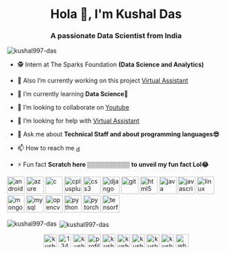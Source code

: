 <h1 align="center">Hola 👋, I'm Kushal Das</h1>
<h3 align="center"> A passionate Data Scientist from India</h3>

<p align="left"> <img src="https://komarev.com/ghpvc/?username=kushal997-das" alt="kushal997-das" /> </p>

- 🕵 Intern at The Sparks Foundation **(Data Science and Analytics)**

- 🔭 Also I’m currently working on this project [Virtual Assistant](https://www.youtube.com/watch?v=Bp2790NCGqg&t=5s)

- 🌱 I’m currently learning **Data Science🤩**

- 👯 I’m looking to collaborate on [Youtube](https://www.youtube.com/channel/UCIHj6mNCMnSnmWLHOxzIESw?view_as=subscriber)

- 🤝 I’m looking for help with [Virtual Assistant](https://www.youtube.com/watch?v=Bp2790NCGqg&t=5s)

- 💬 Ask me about **Technical Staff and about programming languages😎**

- 📫 How to reach me    <a href="https://daskushal980@gmail.com" target="blank"><img align="center" src="https://cdn.jsdelivr.net/npm/simple-icons@3.0.1/icons/gmail.svg" alt="daskushal980@gmail.com" height="15" width="15" /></a>

- ⚡ Fun fact **Scratch here ▒▒▒▒▒▒▒▒▒▒ to unveil my fun fact Lol😂**

<p align="left"><img src="https://devicons.github.io/devicon/devicon.git/icons/android/android-original-wordmark.svg" alt="android" width="40" height="40"/> <img src="https://www.vectorlogo.zone/logos/microsoft_azure/microsoft_azure-icon.svg" alt="azure" width="40" height="40"/> <img src="https://devicons.github.io/devicon/devicon.git/icons/c/c-original.svg" alt="c" width="40" height="40"/> <img src="https://devicons.github.io/devicon/devicon.git/icons/cplusplus/cplusplus-original.svg" alt="cplusplus" width="40" height="40"/> <img src="https://devicons.github.io/devicon/devicon.git/icons/css3/css3-original-wordmark.svg" alt="css3" width="40" height="40"/> <img src="https://devicons.github.io/devicon/devicon.git/icons/django/django-original.svg" alt="django" width="40" height="40"/> <img src="https://www.vectorlogo.zone/logos/git-scm/git-scm-icon.svg" alt="git" width="40" height="40"/> <img src="https://devicons.github.io/devicon/devicon.git/icons/html5/html5-original-wordmark.svg" alt="html5" width="40" height="40"/> <img src="https://devicons.github.io/devicon/devicon.git/icons/java/java-original-wordmark.svg" alt="java" width="40" height="40"/> <img src="https://devicons.github.io/devicon/devicon.git/icons/javascript/javascript-original.svg" alt="javascript" width="40" height="40"/> <img src="https://devicons.github.io/devicon/devicon.git/icons/linux/linux-original.svg" alt="linux" width="40" height="40"/> <img src="https://devicons.github.io/devicon/devicon.git/icons/mongodb/mongodb-original-wordmark.svg" alt="mongodb" width="40" height="40"/> <img src="https://devicons.github.io/devicon/devicon.git/icons/mysql/mysql-original-wordmark.svg" alt="mysql" width="40" height="40"/> <img src="https://www.vectorlogo.zone/logos/opencv/opencv-icon.svg" alt="opencv" width="40" height="40"/> <img src="https://devicons.github.io/devicon/devicon.git/icons/python/python-original.svg" alt="python" width="40" height="40"/> <img src="https://www.vectorlogo.zone/logos/pytorch/pytorch-icon.svg" alt="pytorch" width="40" height="40"/> <img src="https://www.vectorlogo.zone/logos/tensorflow/tensorflow-icon.svg" alt="tensorflow" width="40" height="40"/></p>

<p><img align="left" src="https://github-readme-stats.vercel.app/api/top-langs/?username=kushal997-das&layout=compact&hide=html" alt="kushal997-das" /></p>

<p>&nbsp;<img align="center" src="https://github-readme-stats.vercel.app/api?username=kushal997-das&show_icons=true&theme=radical" alt="kushal997-das" /></p>

<p align="center">
<a href="https://linkedin.com/in/kushal-das-7337421a9"target="blank" ><img align="center" src="https://cdn.jsdelivr.net/npm/simple-icons@3.0.1/icons/linkedin.svg" alt="kushal-das-7337421a9" height="30" width="30" /></a>
<a href="https://stackoverflow.com/users/13461431/kushal-das?tab=profile" target="blank"><img align="center" src="https://cdn.jsdelivr.net/npm/simple-icons@3.0.1/icons/stackoverflow.svg" alt="13461431/kushal-das?tab=profile" height="30" width="30" /></a>
<a href="https://kaggle.com/kushal123" target="blank"><img align="center" src="https://cdn.jsdelivr.net/npm/simple-icons@3.0.1/icons/kaggle.svg" alt="kushal123" height="30" width="30" /></a>
<a href="https://fb.com/profile.php?id=100025042010456" target="blank"><img align="center" src="https://cdn.jsdelivr.net/npm/simple-icons@3.0.1/icons/facebook.svg" alt="profile.php?id=100025042010456" height="30" width="30" /></a>
<a href="https://instagram.com/kushal_das07" target="blank"><img align="center" src="https://cdn.jsdelivr.net/npm/simple-icons@3.0.1/icons/instagram.svg" alt="kushal_das07" height="30" width="30" /></a>
<a href="https://www.youtube.com/channel/UCIHj6mNCMnSnmWLHOxzIESw?view_as=subscriber" target="blank"><img align="center" src="https://cdn.jsdelivr.net/npm/simple-icons@3.0.1/icons/youtube.svg" alt="kushal das" height="30" width="30" /></a>
<a href="https://www.hackerrank.com/daskushal980" target="blank"><img align="center" src="https://cdn.jsdelivr.net/npm/simple-icons@3.0.1/icons/hackerrank.svg" alt="kushal das" height="30" width="30" /></a>
<a href="https://auth.geeksforgeeks.org/user/daskushal980/todo-done/" target="blank"><img align="center" src="https://cdn.jsdelivr.net/npm/simple-icons@3.0.1/icons/geeksforgeeks.svg" alt="kushal das" height="30" width="30" /></a>
<a href="https://twitter.com/KushalD63268398" target="blank"><img align="center" src="https://cdn.jsdelivr.net/npm/simple-icons@3.0.1/icons/twitter.svg" alt="kushal Das" height="30" width="30" /></a>
<a href="https://wa.me/919476708884" target="blank"><img align="center" src="https://cdn.jsdelivr.net/npm/simple-icons@3.0.1/icons/whatsapp.svg" alt="whatsapp" height="30" width="30" /></a>
</p>


